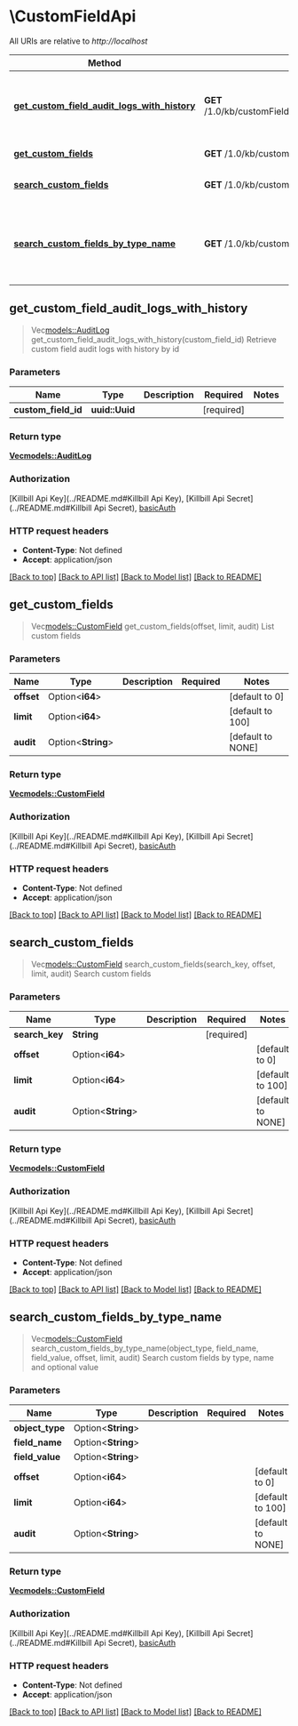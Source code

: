 # \CustomFieldApi

All URIs are relative to *http://localhost*

Method | HTTP request | Description
------------- | ------------- | -------------
[**get_custom_field_audit_logs_with_history**](CustomFieldApi.md#get_custom_field_audit_logs_with_history) | **GET** /1.0/kb/customFields/{customFieldId}/auditLogsWithHistory | Retrieve custom field audit logs with history by id
[**get_custom_fields**](CustomFieldApi.md#get_custom_fields) | **GET** /1.0/kb/customFields/pagination | List custom fields
[**search_custom_fields**](CustomFieldApi.md#search_custom_fields) | **GET** /1.0/kb/customFields/search/{searchKey} | Search custom fields
[**search_custom_fields_by_type_name**](CustomFieldApi.md#search_custom_fields_by_type_name) | **GET** /1.0/kb/customFields/search | Search custom fields by type, name and optional value



## get_custom_field_audit_logs_with_history

> Vec<models::AuditLog> get_custom_field_audit_logs_with_history(custom_field_id)
Retrieve custom field audit logs with history by id

### Parameters


Name | Type | Description  | Required | Notes
------------- | ------------- | ------------- | ------------- | -------------
**custom_field_id** | **uuid::Uuid** |  | [required] |

### Return type

[**Vec<models::AuditLog>**](AuditLog.md)

### Authorization

[Killbill Api Key](../README.md#Killbill Api Key), [Killbill Api Secret](../README.md#Killbill Api Secret), [basicAuth](../README.md#basicAuth)

### HTTP request headers

- **Content-Type**: Not defined
- **Accept**: application/json

[[Back to top]](#) [[Back to API list]](../README.md#documentation-for-api-endpoints) [[Back to Model list]](../README.md#documentation-for-models) [[Back to README]](../README.md)


## get_custom_fields

> Vec<models::CustomField> get_custom_fields(offset, limit, audit)
List custom fields

### Parameters


Name | Type | Description  | Required | Notes
------------- | ------------- | ------------- | ------------- | -------------
**offset** | Option<**i64**> |  |  |[default to 0]
**limit** | Option<**i64**> |  |  |[default to 100]
**audit** | Option<**String**> |  |  |[default to NONE]

### Return type

[**Vec<models::CustomField>**](CustomField.md)

### Authorization

[Killbill Api Key](../README.md#Killbill Api Key), [Killbill Api Secret](../README.md#Killbill Api Secret), [basicAuth](../README.md#basicAuth)

### HTTP request headers

- **Content-Type**: Not defined
- **Accept**: application/json

[[Back to top]](#) [[Back to API list]](../README.md#documentation-for-api-endpoints) [[Back to Model list]](../README.md#documentation-for-models) [[Back to README]](../README.md)


## search_custom_fields

> Vec<models::CustomField> search_custom_fields(search_key, offset, limit, audit)
Search custom fields

### Parameters


Name | Type | Description  | Required | Notes
------------- | ------------- | ------------- | ------------- | -------------
**search_key** | **String** |  | [required] |
**offset** | Option<**i64**> |  |  |[default to 0]
**limit** | Option<**i64**> |  |  |[default to 100]
**audit** | Option<**String**> |  |  |[default to NONE]

### Return type

[**Vec<models::CustomField>**](CustomField.md)

### Authorization

[Killbill Api Key](../README.md#Killbill Api Key), [Killbill Api Secret](../README.md#Killbill Api Secret), [basicAuth](../README.md#basicAuth)

### HTTP request headers

- **Content-Type**: Not defined
- **Accept**: application/json

[[Back to top]](#) [[Back to API list]](../README.md#documentation-for-api-endpoints) [[Back to Model list]](../README.md#documentation-for-models) [[Back to README]](../README.md)


## search_custom_fields_by_type_name

> Vec<models::CustomField> search_custom_fields_by_type_name(object_type, field_name, field_value, offset, limit, audit)
Search custom fields by type, name and optional value

### Parameters


Name | Type | Description  | Required | Notes
------------- | ------------- | ------------- | ------------- | -------------
**object_type** | Option<**String**> |  |  |
**field_name** | Option<**String**> |  |  |
**field_value** | Option<**String**> |  |  |
**offset** | Option<**i64**> |  |  |[default to 0]
**limit** | Option<**i64**> |  |  |[default to 100]
**audit** | Option<**String**> |  |  |[default to NONE]

### Return type

[**Vec<models::CustomField>**](CustomField.md)

### Authorization

[Killbill Api Key](../README.md#Killbill Api Key), [Killbill Api Secret](../README.md#Killbill Api Secret), [basicAuth](../README.md#basicAuth)

### HTTP request headers

- **Content-Type**: Not defined
- **Accept**: application/json

[[Back to top]](#) [[Back to API list]](../README.md#documentation-for-api-endpoints) [[Back to Model list]](../README.md#documentation-for-models) [[Back to README]](../README.md)

